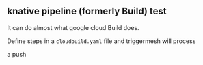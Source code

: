 ## knative pipeline (formerly Build) test

It can do almost what google cloud Build does.

Define steps in a `cloudbuild.yaml` file and triggermesh will process

a push
